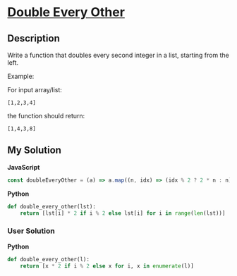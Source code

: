 # [Double Every Other](https://www.codewars.com/kata/5809c661f15835266900010a)

## Description

Write a function that doubles every second integer in a list, starting from the left.

Example:

For input array/list:

```
[1,2,3,4]
```

the function should return:

```
[1,4,3,8]
```

## My Solution

**JavaScript**

```js
const doubleEveryOther = (a) => a.map((n, idx) => (idx % 2 ? 2 * n : n));
```

**Python**

```py
def double_every_other(lst):
    return [lst[i] * 2 if i % 2 else lst[i] for i in range(len(lst))]
```

### User Solution

**Python**

```py
def double_every_other(l):
    return [x * 2 if i % 2 else x for i, x in enumerate(l)]
```
